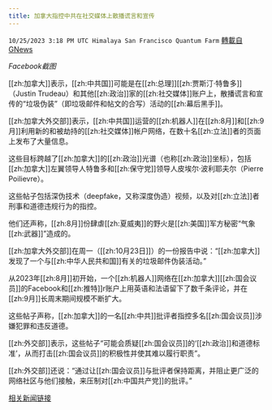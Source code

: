 ```yaml
---
title: 加拿大指控中共在社交媒体上散播谎言和宣传
---
```

`10/25/2023 3:18 PM UTC Himalaya San Francisco Quantum Farm` [轉載自GNews](https://gnews.org/articles/1879695)

*Facebook截图*


[[zh:加拿大]]表示，[[zh:中共国]]可能是在[[zh:总理]][[zh:贾斯汀·特鲁多]]（Justin Trudeau）和其他[[zh:政治]]家的[[zh:社交媒体]]账户上，散播谎言和宣传的“垃圾伪装”（即垃圾邮件和帖文的合写）活动的[[zh:幕后黑手]]。

[[zh:加拿大外交部]]表示，[[zh:中共国]]运营的[[zh:机器人]]在[[zh:8月]]和[[zh:9月]]利用新的和被劫持的[[zh:社交媒体]]帐户网络，在数十名[[zh:立法]]者的页面上发布了大量信息。

这些目标跨越了[[zh:加拿大]]的[[zh:政治]]光谱（也称[[zh:政治]]坐标），包括[[zh:加拿大]]左翼领导人特鲁多和[[zh:保守党]]领导人皮埃尔·波利耶夫尔（Pierre Poilievre）。

这些帖子包括深伪技术（deepfake，又称深度伪造）视频，以及对[[zh:立法]]者刑事和道德违规行为的指控。

他们还声称，[[zh:8月]]份肆虐[[zh:夏威夷]]的野火是[[zh:美国]]军方秘密“气象[[zh:武器]]”造成的。

[[zh:加拿大外交部]]在周一（[[zh:10月23日]]）的一份报告中说：“[[zh:加拿大]]发现了一个与[[zh:中华人民共和国]]有关的垃圾邮件伪装活动。”

从2023年[[zh:8月]]初开始，一个[[zh:机器人]]网络在[[zh:加拿大]][[zh:国会议员]]的Facebook和[[zh:推特]]r账户上用英语和法语留下了数千条评论，并在[[zh:9月]]长周末期间规模不断扩大。

这些帖子声称，[[zh:加拿大]]的一名[[zh:中共]]批评者指控多名[[zh:国会议员]]涉嫌犯罪和违反道德。

[[zh:外交部]]表示，这些帖子“可能会质疑[[zh:国会议员]]的‘[[zh:政治]]和道德标准’，从而打击[[zh:国会议员]]的积极性并使其难以履行职责”。

[[zh:外交部]]还说：“通过让[[zh:国会议员]]与批评者保持距离，并阻止更广泛的网络社区与他们接触，来压制对[[zh:中国共产党]]的批评。”


[相关新闻链接](https://www.dailymail.co.uk/news/article-12666365/Canada-accuses-Chinese-bots-spreading-spamouflage-lies-propaganda-social-media-accounts-Justin-Trudeau-politicians-including-bizarre-claim-Hawaiis-wildfires-military-weather-weapon.html?ico=topics_pagination_mobile)
